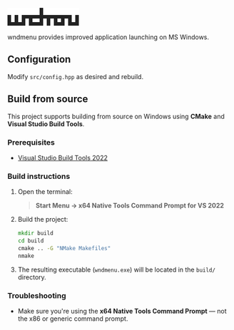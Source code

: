 <!-- Title -->

<p align="left">
  <img src="docs/wndmenu.png" width="160" alt="wndwalk">
</p>

wndmenu provides improved application launching on MS Windows.

## Configuration

Modify ```src/config.hpp``` as desired and rebuild.

## Build from source

This project supports building from source on Windows using **CMake** and **Visual Studio Build Tools**.

### Prerequisites

- [Visual Studio Build Tools 2022](https://visualstudio.microsoft.com/downloads/)

### Build instructions

1. Open the terminal:
   > **Start Menu → x64 Native Tools Command Prompt for VS 2022**

2. Build the project:

    ```cmd
    mkdir build
    cd build
    cmake .. -G "NMake Makefiles"
    nmake
    ```

5. The resulting executable (`wndmenu.exe`) will be located in the `build/` directory.

### Troubleshooting

- Make sure you're using the **x64 Native Tools Command Prompt** — not the x86 or generic command prompt.
